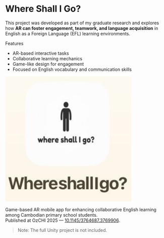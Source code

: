 # Where Shall I Go?

This project was developed as part of my graduate research and explores how **AR can foster engagement, teamwork, and language acquisition** in English as a Foreign Language (EFL) learning environments.  

Features  
- AR-based interactive tasks  
- Collaborative learning mechanics  
- Game-like design for engagement  
- Focused on English vocabulary and communication skills

<img src="./whereshallIgo.jpg" alt="Where Shall I Go App" width="400"/>

Game-based AR mobile app for enhancing collaborative English learning among Cambodian primary school students.  
Published at OzCHI 2025 — [10.1145/3764687.3769906](https://doi.org/10.1145/3764687.3769906).

> Note: The full Unity project is not included.
